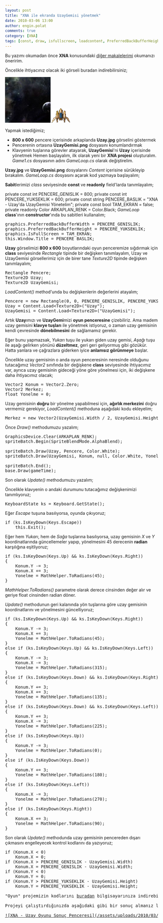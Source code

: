 ```yaml
---
layout: post
title: "XNA ile ekranda UzayGemisi yönetmek"
date: 2010-03-06 13:00
author: engin.polat
comments: true
category: [XNA]
tags: [const, draw, isfullscreen, loadcontent, PreferredBackBufferHeight, PreferredBackBufferWidth, readonly, rectangle, texture2d, update, Window.Title, XNA]
---
```

Bu yazımı okumadan önce **XNA** konusundaki <a title="enginpolat.com : XNA" href="/kategori/xna/" target="_self">diğer makalelerimi</a> okumanızı öneririm.

Öncelikle ihtiyacınız olacak iki görseli buradan indirebilirsiniz;

<a href="/assets/uploads/2010/03/Uzay.jpg">![XNA - Oyun Programlama - Uzay Arkaplanı](/assets/uploads/2010/03/Uzay-150x150.jpg "Uzay")</a> <a href="/assets/uploads/2010/03/UzayGemisi.png">![XNA - Oyun Programlama - Uzay Gemisi](/assets/uploads/2010/03/UzayGemisi.png "UzayGemisi")</a>

Yapmak istediğimiz;


*   **800 x 600** pencere içerisinde arkaplanda **Uzay.jpg** görselini göstermek
*   Pencerenin ortasına **UzayGemisi.png** dosyasını konumlandırmak
*   Klavyenin tuşlarına görevler atayarak, **UzayGemisi**'ni **Uzay** içerisinde yönetmek
Hemen başlayalım, ilk olarak yeni bir **XNA projesi** oluşturalım. *Game1.cs* dosyasının adını *GameLoop.cs* olarak değiştirelim.

**Uzay.jpg** ve **UzayGemisi.png** dosyalarını *Content* içerisine sürükleyip bırakalım. *GameLoop.cs* dosyasını açarak kod yazmaya başlayalım;

**Sabit**lerimizi *class* seviyesinde **const** ve **readonly** field'larda tanımlayalım;


private const int PENCERE_GENISLIK = 800;
private const int PENCERE_YUKSEKLIK = 600;
private const string PENCERE_BASLIK = "XNA - Uzay'da UzayGemisi Yönetelim";
private const bool TAM_EKRAN = false;
private readonly Color ARKAPLAN_RENK = Color.Black;</pre>
*GameLoop* **class**'ının **constructor**'ında bu sabitleri kullanalım;
<pre class="brush:csharp">graphics.PreferredBackBufferWidth = PENCERE_GENISLIK;
graphics.PreferredBackBufferHeight = PENCERE_YUKSEKLIK;
graphics.IsFullScreen = TAM_EKRAN;
this.Window.Title = PENCERE_BASLIK;</pre>
**Uzay** görselimizi **800 x 600** boyutlarındaki oyun penceremize sığdırmak için **class** seviyesinde *Rectangle* tipinde bir değişken tanımlayalım, Uzay ve UzayGemisi görsellerimiz için de birer tane *Texture2D* tipinde değişken tanımlayalım;
<pre class="brush:csharp">Rectangle Pencere;
Texture2D Uzay;
Texture2D UzayGemisi;</pre>
*LoadContent()* method'unda bu değişkenlerin değerlerini atayalım;
<pre class="brush:csharp">Pencere = new Rectangle(0, 0, PENCERE_GENISLIK, PENCERE_YUKSEKLIK);
Uzay = Content.Load&lt;Texture2D&gt;("Uzay");
UzayGemisi = Content.Load&lt;Texture2D&gt;("UzayGemisi");</pre>
Artık **Uzay**ımızı ve **UzayGemi**mizi **oyun penceresine** çizebiliriz. Ama madem uzay gemisini **klavye tuşları** ile yönetmek istiyoruz, o zaman uzay gemisinin kendi çevresinde **dönebilmesini** de sağlamamız gerekir.

Eğer bunu yapmazsak, *Yukarı* tuşu ile yukarı giden uzay gemisi, *Aşağı* tuşu ile aşağı gelirken yönünü **düzeltmez**, geri geri geliyormuş gibi gözükür. Hatta yanlara ve çağrazlara giderken iyice **anlamsız görünmeye** başlar.

Öncelikle uzay gemisinin o anda oyun penceresinin neresinde olduğunu tutacağımız *Vector2* sınıfında bir değişkene **class** seviyesinde ihtiyacımız var, ayrıca uzay gemisinin gideceği yöne göre yönelmesi için, iki değişkene daha ihtiyacımız olacak;
<pre class="brush:csharp">Vector2 Konum = Vector2.Zero;
Vector2 Merkez;
float Yonelme = 0;</pre>
Uzay gemisinin **doğru** bir yönelme yapabilmesi için, **ağırlık merkezini** doğru vermemiz gerekiyor, *LoadContent()* methoduna aşağıdaki kodu ekleyelim;
<pre class="brush:csharp">Merkez = new Vector2(UzayGemisi.Width / 2, UzayGemisi.Height / 2);</pre>
Önce *Draw()* methodumuzu yazalım;
<pre class="brush:csharp">GraphicsDevice.Clear(ARKAPLAN_RENK);
spriteBatch.Begin(SpriteBlendMode.AlphaBlend);

spriteBatch.Draw(Uzay, Pencere, Color.White);
spriteBatch.Draw(UzayGemisi, Konum, null, Color.White, Yonelme, Merkez, 1, SpriteEffects.None, 0);

spriteBatch.End();
base.Draw(gameTime);</pre>
Son olarak *Update()* methodumuzu yazalım;

Öncelikle klavyenin o andaki durumunu tutacağımız değişkenimizi tanımlıyoruz;
<pre class="brush:csharp">KeyboardState ks = Keyboard.GetState();</pre>
Eğer *Escape* tuşuna basılıyorsa, oyunda çıkıyoruz;
<pre class="brush:csharp">if (ks.IsKeyDown(Keys.Escape))
    this.Exit();</pre>
Eğer hem *Yukarı*, hem de *Sağa* tuşlarına basılıyorsa, uzay gemisinin *X* ve *Y* koordinatlarında güncellemeler yapıp, yönelmesini 45 derecenin **radian** karşılığına eşitliyoruz;
<pre class="brush:csharp">if (ks.IsKeyDown(Keys.Up) &amp;&amp; ks.IsKeyDown(Keys.Right))
{
    Konum.Y -= 3;
    Konum.X += 3;
    Yonelme = MathHelper.ToRadians(45);
}</pre>
*MathHelper.ToRadians()* parametre olarak derece cinsinden değer alır ve geriye float cinsinden radian döner.

*Update()* methodunun geri kalanında yön tuşlarına göre uzay gemisinin koordinatlarını ve yönelmesini güncelliyoruz;
<pre class="brush:csharp">if (ks.IsKeyDown(Keys.Up) &amp;&amp; ks.IsKeyDown(Keys.Right))
{
    Konum.Y -= 3;
    Konum.X += 3;
    Yonelme = MathHelper.ToRadians(45);
}
else if (ks.IsKeyDown(Keys.Up) &amp;&amp; ks.IsKeyDown(Keys.Left))
{
    Konum.Y -= 3;
    Konum.X -= 3;
    Yonelme = MathHelper.ToRadians(315);
}
else if (ks.IsKeyDown(Keys.Down) &amp;&amp; ks.IsKeyDown(Keys.Right))
{
    Konum.Y += 3;
    Konum.X += 3;
    Yonelme = MathHelper.ToRadians(135);
}
else if (ks.IsKeyDown(Keys.Down) &amp;&amp; ks.IsKeyDown(Keys.Left))
{
    Konum.Y += 3;
    Konum.X -= 3;
    Yonelme = MathHelper.ToRadians(225);
}
else if (ks.IsKeyDown(Keys.Up))
{
    Konum.Y -= 3;
    Yonelme = MathHelper.ToRadians(0);
}
else if (ks.IsKeyDown(Keys.Down))
{
    Konum.Y += 3;
    Yonelme = MathHelper.ToRadians(180);
}
else if (ks.IsKeyDown(Keys.Left))
{
    Konum.X -= 3;
    Yonelme = MathHelper.ToRadians(270);
}
else if (ks.IsKeyDown(Keys.Right))
{
    Konum.X += 3;
    Yonelme = MathHelper.ToRadians(90);
}</pre>
Son olarak *Update()* methodunda uzay gemisinin pencereden dışarı çıkmasını engelleyecek kontrol kodlarını da yazıyoruz;
<pre class="brush:csharp">if (Konum.X &lt; 0)
    Konum.X = 0;
if (Konum.X &gt; PENCERE_GENISLIK - UzayGemisi.Width)
    Konum.X = PENCERE_GENISLIK - UzayGemisi.Width;
if (Konum.Y &lt; 0)
    Konum.Y = 0;
if (Konum.Y &gt; PENCERE_YUKSEKLIK - UzayGemisi.Height)
    Konum.Y = PENCERE_YUKSEKLIK - UzayGemisi.Height;

"Oyun" projemizin kodlarını <a title="enginpolat.com : XNA ile ekranda UzayGemisi yönetmek" href="/assets/uploads/2010/03/XNA_Ornek2.rar" target="_self">buradan</a> bilgisayarınıza indirebilirsiniz.

Projeyi çalıştırdığınızda aşağıdaki gibi bir sonuç almanız lazım;

<a href="/assets/uploads/2010/03/UzayOyunuPenceresi.jpg">![XNA - Uzay Oyunu Sonuç Penceresi](/assets/uploads/2010/03/UzayOyunuPenceresi.jpg "UzayOyunuPenceresi")</a>

